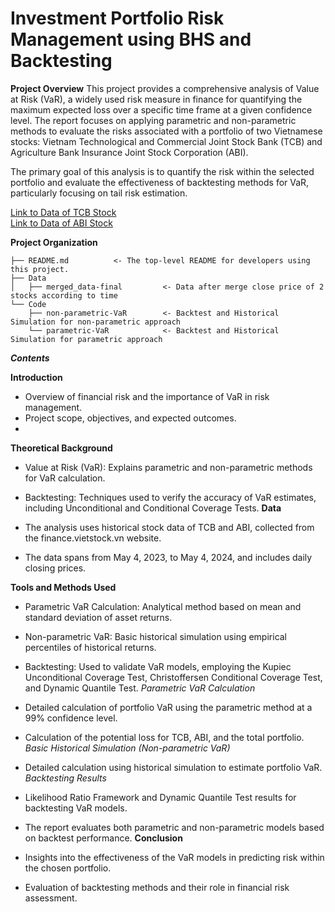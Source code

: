 # Investment Portfolio Risk Management using BHS and Backtesting
**Project Overview**
This project provides a comprehensive analysis of Value at Risk (VaR), a widely used risk measure in finance for quantifying the maximum expected loss over a specific time frame at a given confidence level. The report focuses on applying parametric and non-parametric methods to evaluate the risks associated with a portfolio of two Vietnamese stocks: Vietnam Technological and Commercial Joint Stock Bank (TCB) and Agriculture Bank Insurance Joint Stock Corporation (ABI).

The primary goal of this analysis is to quantify the risk within the selected portfolio and evaluate the effectiveness of backtesting methods for VaR, particularly focusing on tail risk estimation.

[Link to Data of TCB Stock](https://finance.vietstock.vn/TCB/transaction-statistics.htm?grid=invest)<br />
[Link to Data of ABI Stock](https://finance.vietstock.vn/ABI/transaction-statistics.htm)

**Project Organization**
```
├── README.md          <- The top-level README for developers using this project.
├── Data
│   ├── merged_data-final         <- Data after merge close price of 2 stocks according to time
└── Code
    ├── non-parametric-VaR        <- Backtest and Historical Simulation for non-parametric approach
    └── parametric-VaR            <- Backtest and Historical Simulation for parametric approach
```

***Contents***

**Introduction**

- Overview of financial risk and the importance of VaR in risk management.
- Project scope, objectives, and expected outcomes.
- 
**Theoretical Background**

- Value at Risk (VaR): Explains parametric and non-parametric methods for VaR calculation.
- Backtesting: Techniques used to verify the accuracy of VaR estimates, including Unconditional and Conditional Coverage Tests.
  **Data**

- The analysis uses historical stock data of TCB and ABI, collected from the finance.vietstock.vn website.
- The data spans from May 4, 2023, to May 4, 2024, and includes daily closing prices.

**Tools and Methods Used**

- Parametric VaR Calculation: Analytical method based on mean and standard deviation of asset returns.
- Non-parametric VaR: Basic historical simulation using empirical percentiles of historical returns.
- Backtesting: Used to validate VaR models, employing the Kupiec Unconditional Coverage Test, Christoffersen Conditional Coverage Test, and Dynamic Quantile Test.
*Parametric VaR Calculation*

- Detailed calculation of portfolio VaR using the parametric method at a 99% confidence level.
- Calculation of the potential loss for TCB, ABI, and the total portfolio.
  *Basic Historical Simulation (Non-parametric VaR)*

- Detailed calculation using historical simulation to estimate portfolio VaR.
*Backtesting Results*

- Likelihood Ratio Framework and Dynamic Quantile Test results for backtesting VaR models.
- The report evaluates both parametric and non-parametric models based on backtest performance.
**Conclusion**

- Insights into the effectiveness of the VaR models in predicting risk within the chosen portfolio.
- Evaluation of backtesting methods and their role in financial risk assessment.

